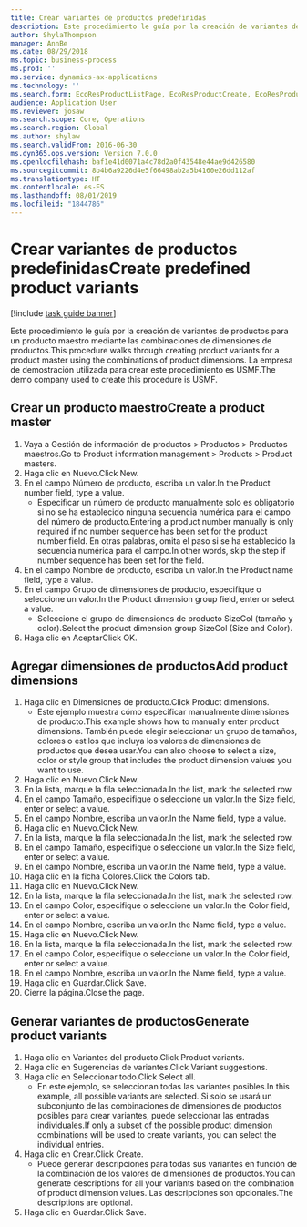 ```yaml
---
title: Crear variantes de productos predefinidas
description: Este procedimiento le guía por la creación de variantes de productos para un producto maestro mediante las combinaciones de dimensiones de productos.
author: ShylaThompson
manager: AnnBe
ms.date: 08/29/2018
ms.topic: business-process
ms.prod: ''
ms.service: dynamics-ax-applications
ms.technology: ''
ms.search.form: EcoResProductListPage, EcoResProductCreate, EcoResProductDetails, EcoResProductMasterDimension, EcoResProductVariants, EcoResProductVariantSuggestions
audience: Application User
ms.reviewer: josaw
ms.search.scope: Core, Operations
ms.search.region: Global
ms.author: shylaw
ms.search.validFrom: 2016-06-30
ms.dyn365.ops.version: Version 7.0.0
ms.openlocfilehash: baf1e41d0071a4c78d2a0f43548e44ae9d426580
ms.sourcegitcommit: 8b4b6a9226d4e5f66498ab2a5b4160e26dd112af
ms.translationtype: HT
ms.contentlocale: es-ES
ms.lasthandoff: 08/01/2019
ms.locfileid: "1844786"
---
```

# <a name="create-predefined-product-variants"></a><span data-ttu-id="45dfd-103">Crear variantes de productos predefinidas</span><span class="sxs-lookup"><span data-stu-id="45dfd-103">Create predefined product variants</span></span>

[!include [task guide banner](../../includes/task-guide-banner.md)]

<span data-ttu-id="45dfd-104">Este procedimiento le guía por la creación de variantes de productos para un producto maestro mediante las combinaciones de dimensiones de productos.</span><span class="sxs-lookup"><span data-stu-id="45dfd-104">This procedure walks through creating product variants for a product master using the combinations of product dimensions.</span></span> <span data-ttu-id="45dfd-105">La empresa de demostración utilizada para crear este procedimiento es USMF.</span><span class="sxs-lookup"><span data-stu-id="45dfd-105">The demo company used to create this procedure is USMF.</span></span>


## <a name="create-a-product-master"></a><span data-ttu-id="45dfd-106">Crear un producto maestro</span><span class="sxs-lookup"><span data-stu-id="45dfd-106">Create a product master</span></span>
1. <span data-ttu-id="45dfd-107">Vaya a Gestión de información de productos > Productos > Productos maestros.</span><span class="sxs-lookup"><span data-stu-id="45dfd-107">Go to Product information management > Products > Product masters.</span></span>
2. <span data-ttu-id="45dfd-108">Haga clic en Nuevo.</span><span class="sxs-lookup"><span data-stu-id="45dfd-108">Click New.</span></span>
3. <span data-ttu-id="45dfd-109">En el campo Número de producto, escriba un valor.</span><span class="sxs-lookup"><span data-stu-id="45dfd-109">In the Product number field, type a value.</span></span>
    * <span data-ttu-id="45dfd-110">Especificar un número de producto manualmente solo es obligatorio si no se ha establecido ninguna secuencia numérica para el campo del número de producto.</span><span class="sxs-lookup"><span data-stu-id="45dfd-110">Entering a product number manually is only required if no number sequence has been set for the product number field.</span></span> <span data-ttu-id="45dfd-111">En otras palabras, omita el paso si se ha establecido la secuencia numérica para el campo.</span><span class="sxs-lookup"><span data-stu-id="45dfd-111">In other words, skip the step if number sequence has been set for the field.</span></span>  
4. <span data-ttu-id="45dfd-112">En el campo Nombre de producto, escriba un valor.</span><span class="sxs-lookup"><span data-stu-id="45dfd-112">In the Product name field, type a value.</span></span>
5. <span data-ttu-id="45dfd-113">En el campo Grupo de dimensiones de producto, especifique o seleccione un valor.</span><span class="sxs-lookup"><span data-stu-id="45dfd-113">In the Product dimension group field, enter or select a value.</span></span>
    * <span data-ttu-id="45dfd-114">Seleccione el grupo de dimensiones de producto SizeCol (tamaño y color).</span><span class="sxs-lookup"><span data-stu-id="45dfd-114">Select the product dimension group SizeCol (Size and Color).</span></span>  
6. <span data-ttu-id="45dfd-115">Haga clic en Aceptar</span><span class="sxs-lookup"><span data-stu-id="45dfd-115">Click OK.</span></span>

## <a name="add-product-dimensions"></a><span data-ttu-id="45dfd-116">Agregar dimensiones de productos</span><span class="sxs-lookup"><span data-stu-id="45dfd-116">Add product dimensions</span></span>
1. <span data-ttu-id="45dfd-117">Haga clic en Dimensiones de producto.</span><span class="sxs-lookup"><span data-stu-id="45dfd-117">Click Product dimensions.</span></span>
    * <span data-ttu-id="45dfd-118">Este ejemplo muestra cómo especificar manualmente dimensiones de producto.</span><span class="sxs-lookup"><span data-stu-id="45dfd-118">This example shows how to manually enter product dimensions.</span></span> <span data-ttu-id="45dfd-119">También puede elegir seleccionar un grupo de tamaños, colores o estilos que incluya los valores de dimensiones de productos que desea usar.</span><span class="sxs-lookup"><span data-stu-id="45dfd-119">You can also choose to select a size, color or style group that includes the product dimension values you want to use.</span></span>  
2. <span data-ttu-id="45dfd-120">Haga clic en Nuevo.</span><span class="sxs-lookup"><span data-stu-id="45dfd-120">Click New.</span></span>
3. <span data-ttu-id="45dfd-121">En la lista, marque la fila seleccionada.</span><span class="sxs-lookup"><span data-stu-id="45dfd-121">In the list, mark the selected row.</span></span>
4. <span data-ttu-id="45dfd-122">En el campo Tamaño, especifique o seleccione un valor.</span><span class="sxs-lookup"><span data-stu-id="45dfd-122">In the Size field, enter or select a value.</span></span>
5. <span data-ttu-id="45dfd-123">En el campo Nombre, escriba un valor.</span><span class="sxs-lookup"><span data-stu-id="45dfd-123">In the Name field, type a value.</span></span>
6. <span data-ttu-id="45dfd-124">Haga clic en Nuevo.</span><span class="sxs-lookup"><span data-stu-id="45dfd-124">Click New.</span></span>
7. <span data-ttu-id="45dfd-125">En la lista, marque la fila seleccionada.</span><span class="sxs-lookup"><span data-stu-id="45dfd-125">In the list, mark the selected row.</span></span>
8. <span data-ttu-id="45dfd-126">En el campo Tamaño, especifique o seleccione un valor.</span><span class="sxs-lookup"><span data-stu-id="45dfd-126">In the Size field, enter or select a value.</span></span>
9. <span data-ttu-id="45dfd-127">En el campo Nombre, escriba un valor.</span><span class="sxs-lookup"><span data-stu-id="45dfd-127">In the Name field, type a value.</span></span>
10. <span data-ttu-id="45dfd-128">Haga clic en la ficha Colores.</span><span class="sxs-lookup"><span data-stu-id="45dfd-128">Click the Colors tab.</span></span>
11. <span data-ttu-id="45dfd-129">Haga clic en Nuevo.</span><span class="sxs-lookup"><span data-stu-id="45dfd-129">Click New.</span></span>
12. <span data-ttu-id="45dfd-130">En la lista, marque la fila seleccionada.</span><span class="sxs-lookup"><span data-stu-id="45dfd-130">In the list, mark the selected row.</span></span>
13. <span data-ttu-id="45dfd-131">En el campo Color, especifique o seleccione un valor.</span><span class="sxs-lookup"><span data-stu-id="45dfd-131">In the Color field, enter or select a value.</span></span>
14. <span data-ttu-id="45dfd-132">En el campo Nombre, escriba un valor.</span><span class="sxs-lookup"><span data-stu-id="45dfd-132">In the Name field, type a value.</span></span>
15. <span data-ttu-id="45dfd-133">Haga clic en Nuevo.</span><span class="sxs-lookup"><span data-stu-id="45dfd-133">Click New.</span></span>
16. <span data-ttu-id="45dfd-134">En la lista, marque la fila seleccionada.</span><span class="sxs-lookup"><span data-stu-id="45dfd-134">In the list, mark the selected row.</span></span>
17. <span data-ttu-id="45dfd-135">En el campo Color, especifique o seleccione un valor.</span><span class="sxs-lookup"><span data-stu-id="45dfd-135">In the Color field, enter or select a value.</span></span>
18. <span data-ttu-id="45dfd-136">En el campo Nombre, escriba un valor.</span><span class="sxs-lookup"><span data-stu-id="45dfd-136">In the Name field, type a value.</span></span>
19. <span data-ttu-id="45dfd-137">Haga clic en Guardar.</span><span class="sxs-lookup"><span data-stu-id="45dfd-137">Click Save.</span></span>
20. <span data-ttu-id="45dfd-138">Cierre la página.</span><span class="sxs-lookup"><span data-stu-id="45dfd-138">Close the page.</span></span>

## <a name="generate-product-variants"></a><span data-ttu-id="45dfd-139">Generar variantes de productos</span><span class="sxs-lookup"><span data-stu-id="45dfd-139">Generate product variants</span></span>
1. <span data-ttu-id="45dfd-140">Haga clic en Variantes del producto.</span><span class="sxs-lookup"><span data-stu-id="45dfd-140">Click Product variants.</span></span>
2. <span data-ttu-id="45dfd-141">Haga clic en Sugerencias de variantes.</span><span class="sxs-lookup"><span data-stu-id="45dfd-141">Click Variant suggestions.</span></span>
3. <span data-ttu-id="45dfd-142">Haga clic en Seleccionar todo.</span><span class="sxs-lookup"><span data-stu-id="45dfd-142">Click Select all.</span></span>
    * <span data-ttu-id="45dfd-143">En este ejemplo, se seleccionan todas las variantes posibles.</span><span class="sxs-lookup"><span data-stu-id="45dfd-143">In this example, all possible variants are selected.</span></span> <span data-ttu-id="45dfd-144">Si solo se usará un subconjunto de las combinaciones de dimensiones de productos posibles para crear variantes, puede seleccionar las entradas individuales.</span><span class="sxs-lookup"><span data-stu-id="45dfd-144">If only a subset of the possible product dimension combinations will be used to create variants, you can select the individual entries.</span></span>  
4. <span data-ttu-id="45dfd-145">Haga clic en Crear.</span><span class="sxs-lookup"><span data-stu-id="45dfd-145">Click Create.</span></span>
    * <span data-ttu-id="45dfd-146">Puede generar descripciones para todas sus variantes en función de la combinación de los valores de dimensiones de productos.</span><span class="sxs-lookup"><span data-stu-id="45dfd-146">You can generate descriptions for all your variants based on the combination of product dimension values.</span></span> <span data-ttu-id="45dfd-147">Las descripciones son opcionales.</span><span class="sxs-lookup"><span data-stu-id="45dfd-147">The descriptions are optional.</span></span>  
5. <span data-ttu-id="45dfd-148">Haga clic en Guardar.</span><span class="sxs-lookup"><span data-stu-id="45dfd-148">Click Save.</span></span>

